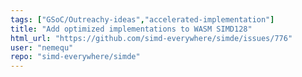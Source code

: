 ```yaml
---
tags: ["GSoC/Outreachy-ideas","accelerated-implementation"]
title: "Add optimized implementations to WASM SIMD128"
html_url: "https://github.com/simd-everywhere/simde/issues/776"
user: "nemequ"
repo: "simd-everywhere/simde"
---
```


